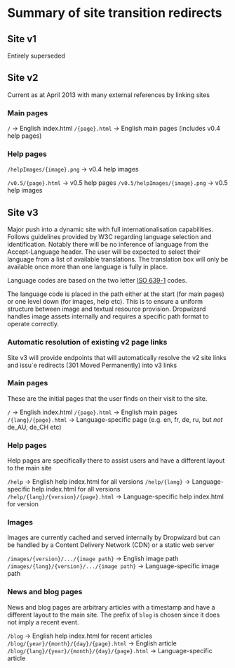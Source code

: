 # Summary of site transition redirects

## Site v1
Entirely superseded

## Site v2
Current as at April 2013 with many external references by linking sites

### Main pages
`/` -> English index.html
`/{page}.html` -> English main pages (includes v0.4 help pages)

### Help pages

`/helpImages/{image}.png` -> v0.4 help images

`/v0.5/{page}.html` -> v0.5 help pages
`/v0.5/helpImages/{image}.png` -> v0.5 help images

## Site v3
Major push into a dynamic site with full internationalisation capabilities. Follows guidelines provided by W3C regarding language selection and identification.
Notably there will be no inference of language from the Accept-Language header. The user will be expected to select their language from a list of available
translations. The translation box will only be available once more than one language is fully in place.

Language codes are based on the two letter [ISO 639-1](http://en.wikipedia.org/wiki/List_of_ISO_639-1_codes#Partial_ISO_639_table) codes.

The language code is placed in the path either at the start (for main pages) or one level down (for images, help etc). This is to ensure a uniform structure
between image and textual resource provision. Dropwizard handles image assets internally and requires a specific path format to operate correctly.

### Automatic resolution of existing v2 page links
Site v3 will provide endpoints that will automatically resolve the v2 site links and issu`e redirects (301 Moved Permanently) into v3 links

### Main pages

These are the initial pages that the user finds on their visit to the site.

`/` -> English index.html
`/{page}.html` -> English main pages
`/{lang}/{page}.html` -> Language-specific page (e.g. en, fr, de, ru, but *not* de_AU, de_CH etc)

### Help pages

Help pages are specifically there to assist users and have a different layout to the main site

`/help` -> English help index.html for all versions
`/help/{lang}` -> Language-specific help index.html for all versions
`/help/{lang}/{version}/{page}.html` -> Language-specific help index.html for version

### Images

Images are currently cached and served internally by Dropwizard but can be handled by a Content Delivery Network (CDN) or a static web server

`/images/{version}/.../{image path}` -> English image path
`/images/{lang}/{version}/.../{image path}` -> Language-specific image path

### News and blog pages

News and blog pages are arbitrary articles with a timestamp and have a different layout to the main site. The prefix
of `blog` is chosen since it does not imply a recent event.

`/blog` -> English help index.html for recent articles
`/blog/{year}/{month}/{day}/{page}.html` -> English article
`/blog/{lang}/{year}/{month}/{day}/{page}.html` -> Language-specific article

